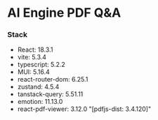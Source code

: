 # AI Engine PDF Q&A

### Stack

- React: 18.3.1
- vite: 5.3.4
- typescript: 5.2.2
- MUI: 5.16.4
- react-router-dom: 6.25.1
- zustand: 4.5.4
- tanstack-query: 5.51.11
- emotion: 11.13.0
- react-pdf-viewer: 3.12.0 "[pdfjs-dist: 3.4.120]"
